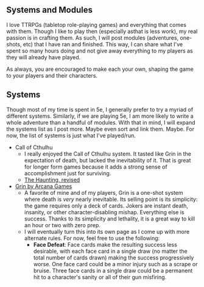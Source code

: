 ## Systems and Modules
I love TTRPGs (tabletop role-playing games) and everything that comes with them. Though I like to play then (especially asthat is less work), my real passion is in crafting them.
As such, I will post modules (adventures, one-shots, etc) that I have ran and finished. This way, I can share what I've spent so many hours doing and not give away everything to my players as they will already have played.

As always, you are encouraged to make each your own, shaping the game to your players and their characters.

## Systems
Though most of my time is spent in 5e, I generally prefer to try a myriad of different systems. Similarly, if we are playing 5e, I am more likely to write a whole adventure than a handful of modules.
With that in mind, I will expand the systems list as I post more. Maybe even sort and link them. Maybe.
For now, the list of systems is just what I've played/run.
- Call of Cthulhu
     - I really enjoyed the Call of Cthulhu system. It tasted like Grin in the expectation of death, but lacked the inevitability of it. That is great for longer form games because it adds a strong sense of accomplishment just for surviving.
     - [The Haunting, revised](the_haunting.md)
- [Grin by Arcana Games](https://www.arcana-games.com/grin)
    - A favorite of mine and of my players, Grin is a one-shot system where death is _very_ nearly inevitable. Its selling point is its simplicity: the game requires only a deck of cards. Jokers are instant death, insanity, or other character-disabling mishap. Everything else is success. Thanks to its simplicity and lethality, it is a great way to kill an hour or two with zero prep.
    - I will eventually turn this into its own page as I come up with more alternate rules. For now, feel free to use the following:
        - **Face Defeat**: Face cards make the resulting success less desirable, with each face card in a single draw (no matter the total number of cards drawn) making the success progressively worse.
        One face card could be a minor injury such as a scrape or bruise.
        Three face cards in a single draw could be a permanent hit to a character's sanity or all of their gun misfiring.
